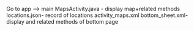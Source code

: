 Go to app --> main 
MapsActivity.java - display map+related methods
locations.json- record of locations
activity_maps.xml
bottom_sheet.xml-display and related methods of bottom page
